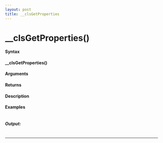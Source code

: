 ```yaml
---
layout: post
title: __clsGetProperties
---
```


# __clsGetProperties()


#### Syntax

#### __clsGetProperties()

#### Arguments

#### Returns

#### Description

#### Examples

```

```

##### Output:

```

```

---